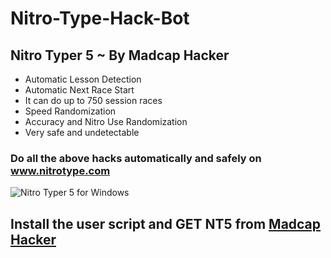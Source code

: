 # Nitro-Type-Hack-Bot
## Nitro Typer 5 ~ By Madcap Hacker
* Automatic Lesson Detection
* Automatic Next Race Start
* It can do up to 750 session races
* Speed Randomization
* Accuracy and Nitro Use Randomization
* Very safe and undetectable
### Do all the above hacks automatically and safely on www.nitrotype.com
![Nitro Typer 5 for Windows](https://raw.githubusercontent.com/PrabhakarRai/nitro-type-hack-bot/master/nitro-typer-5.png)
## Install the user script and GET NT5 from [Madcap Hacker](https://www.theprabhakar.in)
